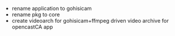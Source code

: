 * rename application to gohisicam
* rename pkg to core
* create videoarch for gohisicam+ffmpeg driven video archive for opencastCA app

